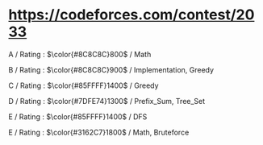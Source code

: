 # https://codeforces.com/contest/2033

A / Rating : $\color{#8C8C8C}800$ / Math

B / Rating : $\color{#8C8C8C}900$ / Implementation, Greedy

C / Rating : $\color{#85FFFF}1400$ / Greedy

D / Rating : $\color{#7DFE74}1300$ / Prefix_Sum, Tree_Set

E / Rating : $\color{#85FFFF}1400$ / DFS

E / Rating : $\color{#3162C7}1800$ / Math, Bruteforce

